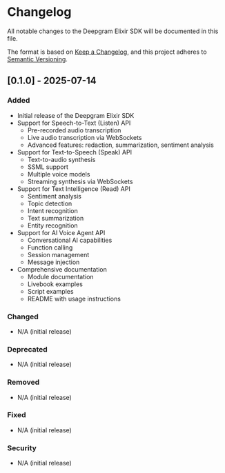 # Changelog

All notable changes to the Deepgram Elixir SDK will be documented in this file.

The format is based on [Keep a Changelog](https://keepachangelog.com/en/1.0.0/),
and this project adheres to [Semantic Versioning](https://semver.org/spec/v2.0.0.html).

## [0.1.0] - 2025-07-14

### Added
- Initial release of the Deepgram Elixir SDK
- Support for Speech-to-Text (Listen) API
  - Pre-recorded audio transcription
  - Live audio transcription via WebSockets
  - Advanced features: redaction, summarization, sentiment analysis
- Support for Text-to-Speech (Speak) API
  - Text-to-audio synthesis
  - SSML support
  - Multiple voice models
  - Streaming synthesis via WebSockets
- Support for Text Intelligence (Read) API
  - Sentiment analysis
  - Topic detection
  - Intent recognition
  - Text summarization
  - Entity recognition
- Support for AI Voice Agent API
  - Conversational AI capabilities
  - Function calling
  - Session management
  - Message injection
- Comprehensive documentation
  - Module documentation
  - Livebook examples
  - Script examples
  - README with usage instructions

### Changed
- N/A (initial release)

### Deprecated
- N/A (initial release)

### Removed
- N/A (initial release)

### Fixed
- N/A (initial release)

### Security
- N/A (initial release)
